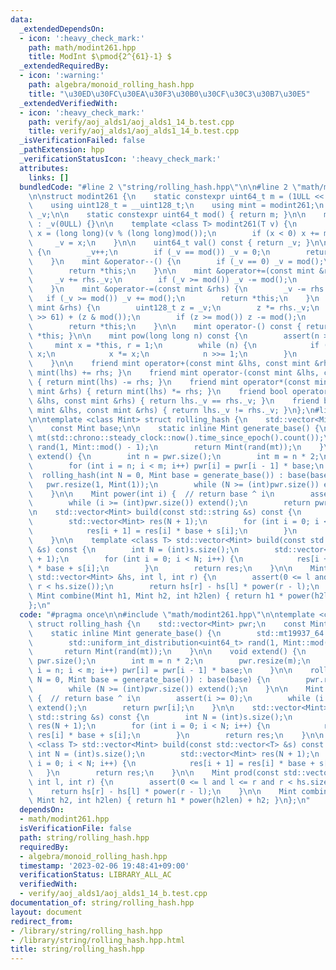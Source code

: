 ```yaml
---
data:
  _extendedDependsOn:
  - icon: ':heavy_check_mark:'
    path: math/modint261.hpp
    title: ModInt $\pmod{2^{61}-1} $
  _extendedRequiredBy:
  - icon: ':warning:'
    path: algebra/monoid_rolling_hash.hpp
    title: "\u30ED\u30FC\u30EA\u30F3\u30B0\u30CF\u30C3\u30B7\u30E5"
  _extendedVerifiedWith:
  - icon: ':heavy_check_mark:'
    path: verify/aoj_alds1/aoj_alds1_14_b.test.cpp
    title: verify/aoj_alds1/aoj_alds1_14_b.test.cpp
  _isVerificationFailed: false
  _pathExtension: hpp
  _verificationStatusIcon: ':heavy_check_mark:'
  attributes:
    links: []
  bundledCode: "#line 2 \"string/rolling_hash.hpp\"\n\n#line 2 \"math/modint261.hpp\"\
    \n\nstruct modint261 {\n    static constexpr uint64_t m = (1ULL << 61) - 1;\n\
    \    using uint128_t = __uint128_t;\n    using mint = modint261;\n    uint64_t\
    \ _v;\n\n    static constexpr uint64_t mod() { return m; }\n\n    modint261()\
    \ : _v(0ULL) {}\n\n    template <class T> modint261(T v) {\n        long long\
    \ x = (long long)(v % (long long)mod());\n        if (x < 0) x += mod();\n   \
    \     _v = x;\n    }\n\n    uint64_t val() const { return _v; }\n\n    mint &operator++()\
    \ {\n        _v++;\n        if (_v == mod()) _v = 0;\n        return *this;\n\
    \    }\n    mint &operator--() {\n        if (_v == 0) _v = mod();\n        _v--;\n\
    \        return *this;\n    }\n\n    mint &operator+=(const mint &rhs) {\n   \
    \     _v += rhs._v;\n        if (_v >= mod()) _v -= mod();\n        return *this;\n\
    \    }\n    mint &operator-=(const mint &rhs) {\n        _v -= rhs._v;\n     \
    \   if (_v >= mod()) _v += mod();\n        return *this;\n    }\n    mint &operator*=(const\
    \ mint &rhs) {\n        uint128_t z = _v;\n        z *= rhs._v;\n        z = (z\
    \ >> 61) + (z & mod());\n        if (z >= mod()) z -= mod();\n        _v = (uint64_t)z;\n\
    \        return *this;\n    }\n\n    mint operator-() const { return mint() -\
    \ *this; }\n\n    mint pow(long long n) const {\n        assert(n >= 0);\n   \
    \     mint x = *this, r = 1;\n        while (n) {\n            if (n & 1) r *=\
    \ x;\n            x *= x;\n            n >>= 1;\n        }\n        return r;\n\
    \    }\n\n    friend mint operator+(const mint &lhs, const mint &rhs) { return\
    \ mint(lhs) += rhs; }\n    friend mint operator-(const mint &lhs, const mint &rhs)\
    \ { return mint(lhs) -= rhs; }\n    friend mint operator*(const mint &lhs, const\
    \ mint &rhs) { return mint(lhs) *= rhs; }\n    friend bool operator==(const mint\
    \ &lhs, const mint &rhs) { return lhs._v == rhs._v; }\n    friend bool operator!=(const\
    \ mint &lhs, const mint &rhs) { return lhs._v != rhs._v; }\n};\n#line 4 \"string/rolling_hash.hpp\"\
    \n\ntemplate <class Mint> struct rolling_hash {\n    std::vector<Mint> pwr;\n\
    \    const Mint base;\n\n    static inline Mint generate_base() {\n        std::mt19937_64\
    \ mt(std::chrono::steady_clock::now().time_since_epoch().count());\n        std::uniform_int_distribution<uint64_t>\
    \ rand(1, Mint::mod() - 1);\n        return Mint(rand(mt));\n    }\n\n    void\
    \ extend() {\n        int n = pwr.size();\n        int m = n * 2;\n        pwr.resize(m);\n\
    \        for (int i = n; i < m; i++) pwr[i] = pwr[i - 1] * base;\n    }\n\n  \
    \  rolling_hash(int N = 0, Mint base = generate_base()) : base(base) {\n     \
    \   pwr.resize(1, Mint(1));\n        while (N >= (int)pwr.size()) extend();\n\
    \    }\n\n    Mint power(int i) {  // return base ^ i\n        assert(i >= 0);\n\
    \        while (i >= (int)pwr.size()) extend();\n        return pwr[i];\n    }\n\
    \n    std::vector<Mint> build(const std::string &s) const {\n        int N = (int)s.size();\n\
    \        std::vector<Mint> res(N + 1);\n        for (int i = 0; i < N; i++) {\n\
    \            res[i + 1] = res[i] * base + s[i];\n        }\n        return res;\n\
    \    }\n\n    template <class T> std::vector<Mint> build(const std::vector<T>\
    \ &s) const {\n        int N = (int)s.size();\n        std::vector<Mint> res(N\
    \ + 1);\n        for (int i = 0; i < N; i++) {\n            res[i + 1] = res[i]\
    \ * base + s[i];\n        }\n        return res;\n    }\n\n    Mint prod(const\
    \ std::vector<Mint> &hs, int l, int r) {\n        assert(0 <= l and l <= r and\
    \ r < hs.size());\n        return hs[r] - hs[l] * power(r - l);\n    }\n\n   \
    \ Mint combine(Mint h1, Mint h2, int h2len) { return h1 * power(h2len) + h2; }\n\
    };\n"
  code: "#pragma once\n\n#include \"math/modint261.hpp\"\n\ntemplate <class Mint>\
    \ struct rolling_hash {\n    std::vector<Mint> pwr;\n    const Mint base;\n\n\
    \    static inline Mint generate_base() {\n        std::mt19937_64 mt(std::chrono::steady_clock::now().time_since_epoch().count());\n\
    \        std::uniform_int_distribution<uint64_t> rand(1, Mint::mod() - 1);\n \
    \       return Mint(rand(mt));\n    }\n\n    void extend() {\n        int n =\
    \ pwr.size();\n        int m = n * 2;\n        pwr.resize(m);\n        for (int\
    \ i = n; i < m; i++) pwr[i] = pwr[i - 1] * base;\n    }\n\n    rolling_hash(int\
    \ N = 0, Mint base = generate_base()) : base(base) {\n        pwr.resize(1, Mint(1));\n\
    \        while (N >= (int)pwr.size()) extend();\n    }\n\n    Mint power(int i)\
    \ {  // return base ^ i\n        assert(i >= 0);\n        while (i >= (int)pwr.size())\
    \ extend();\n        return pwr[i];\n    }\n\n    std::vector<Mint> build(const\
    \ std::string &s) const {\n        int N = (int)s.size();\n        std::vector<Mint>\
    \ res(N + 1);\n        for (int i = 0; i < N; i++) {\n            res[i + 1] =\
    \ res[i] * base + s[i];\n        }\n        return res;\n    }\n\n    template\
    \ <class T> std::vector<Mint> build(const std::vector<T> &s) const {\n       \
    \ int N = (int)s.size();\n        std::vector<Mint> res(N + 1);\n        for (int\
    \ i = 0; i < N; i++) {\n            res[i + 1] = res[i] * base + s[i];\n     \
    \   }\n        return res;\n    }\n\n    Mint prod(const std::vector<Mint> &hs,\
    \ int l, int r) {\n        assert(0 <= l and l <= r and r < hs.size());\n    \
    \    return hs[r] - hs[l] * power(r - l);\n    }\n\n    Mint combine(Mint h1,\
    \ Mint h2, int h2len) { return h1 * power(h2len) + h2; }\n};\n"
  dependsOn:
  - math/modint261.hpp
  isVerificationFile: false
  path: string/rolling_hash.hpp
  requiredBy:
  - algebra/monoid_rolling_hash.hpp
  timestamp: '2023-02-06 19:48:41+09:00'
  verificationStatus: LIBRARY_ALL_AC
  verifiedWith:
  - verify/aoj_alds1/aoj_alds1_14_b.test.cpp
documentation_of: string/rolling_hash.hpp
layout: document
redirect_from:
- /library/string/rolling_hash.hpp
- /library/string/rolling_hash.hpp.html
title: string/rolling_hash.hpp
---
```

